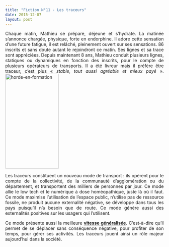 ```yaml
---
title: "Fiction N°11 - Les traceurs"
date: 2015-12-07
layout: post
---
```


<p style="text-align: justify;">Chaque matin, Mathieu se prépare, déjeune et s’hydrate. La matinée s’annonce chargée, physique, forte en endorphine. Il adore cette sensation d’une future fatigue, il est relâché, pleinement ouvert sur ses sensations. 86 inscrits et sans doute autant le rejoindront ce matin. Ses lignes et sa trace sont appréciées. Depuis maintenant 8 ans, Mathieu conduit plusieurs lignes, statiques ou dynamiques en fonction des inscrits, pour le compte de plusieurs opérateurs de transports. Il a été livreur mais il préfère être traceur, c’est plus «<em> stable, tout aussi agréable et mieux payé </em>».<a href="https://gabrielplassat.github.io/transportsdufutur/wp-content/uploads/sites/6/2015/12/horde-en-formation.jpg"><img class="alignright wp-image-4126 size-medium" src="https://gabrielplassat.github.io/transportsdufutur/wp-content/uploads/sites/6/2015/12/horde-en-formation-170x300.jpg" alt="horde-en-formation" width="170" height="300" /></a></p>

<p style="text-align: justify;">Les traceurs constituent un nouveau mode de transport : ils opèrent pour le compte de la collectivité, de la communauté d’agglomération ou du département, et transportent des milliers de personnes par jour. Ce mode allie le low tech et le numérique à dose homéopathique, juste là où il faut. Ce mode maximise l’utilisation de l’espace public, n’utilise pas de ressource fossile, ne produit aucune externalité négative, se développe dans tous les pays puisqu’il n’a besoin que de route. Ce mode génère aussi des externalités positives sur les usagers qui l’utilisent.</p>

<p style="text-align: justify;">Ce mode présente aussi la meilleure <a href="https://www.cairn.info/revue-d-economie-regionale-et-urbaine-2009-3-page-449.htm"><strong>vitesse généralisée</strong></a>. C’est-à-dire qu’il permet de se déplacer sans conséquence négative, pour profiter de son temps, pour gérer ses activités. Les traceurs jouent ainsi un rôle majeur aujourd’hui dans la société.</p>

<p style="text-align: justify;"><!--more-https://gabrielplassat.github.io/transportsdufuturhttps://gabrielplassat.github.io/transportsdufutur

<p style="text-align: justify;"><strong>MégaFonds</strong></p>

<p style="text-align: justify;">Mise en œuvre en 2016, l’indemnité kilométrique (<a href="http://www.developpement-durable.gouv.fr/IMG/pdf/2015_Janvier_-_Evaluation_ADEME_Indemnite_kilometrique_velo.pdf" target="_blank" rel="noopener"><strong>IK</strong></a>) n’avait pas permis de faire changer les pratiques. En tout cas, pas directement. Par contre, en collectant tout ou partie de l’IK des cyclistes volontaires, l’association MégaFonds avait réussi à fédérer des millions de cycliste et des millions d'euros. Grâce à son budget, cette communauté de cycliste était devenue puissante, capable de faire levier de son fonds citoyen pour amener des budgets publics et privés à financer des infrastructures. Des kilomètres de voies dédiées ont été déployés, souvent pris à l’automobile. MégaFonds avait ainsi réussi à instaurer un certain rapport de force bienveillant. Une fois mise en œuvre, l’infrastructure est utilisable par tous les cyclistes, membre ou pas de la communauté. Pour garder une longueur d’avance sur l’usage des infrastructures, MégaFonds avait mis en œuvre les premiers traceurs vers les années 2019-2020. L’idée était simple, en vélo, il faut se grouper pour être plus efficace. A partir de 7-8 km par trajet, rejoindre un traceur est rentable et donne priorité sur toutes les infrastructures, notamment le stationnement dans les lieux publics, qui était devenu un problème.</p>
https://gabrielplassat.github.io/transportsdufuturhttps://gabrielplassat.github.io/transportsdufuturhttps://gabrielplassat.github.io/transportsdufuturhttps://gabrielplassat.github.io/transportsdufutur
<p style="text-align: justify;"><a href="http://transportsdufutur.ademe.fr/wp-content/uploads/sites/6/2015/12/copenhagen_bike_parking.jpg"><img class="size-full wp-image-4125 aligncenter" src="http://transportsdufutur.ademe.fr/wp-content/uploads/sites/6/2015/12/copenhagen_bike_parking.jpg" alt="copenhagen_bike_parking" width="448" height="336" /></a></p>
https://gabrielplassat.github.io/transportsdufutur
<p style="text-align: justify;"><strong>Des traceurs remboursés par la Sécu</strong></p>

<p style="text-align: justify;">L’inscription, la validation, le paiement du trajet avec votre traceur se font sans contact. En étant membre de MégaFonds, le cycliste découvre un accès privilégié aux traceurs, des conseils personnalisés pour sa pratique du vélo, un temps de parcours garanti, des réductions sur sa mutuelle santé et son employeur peut intégrer facilement tous les éléments dans ses bilans environnementaux. Les traceurs bénéficient de flux financiers multiples : MégaFonds alimenté par l’IK, les mutuelles santé, les assurances automobiles des cyclistes laissant leur voiture, et plus récemment l’assurance maladie ainsi que de nombreuses entreprises via leurs obligations RSE et PDE.</p>

<p style="text-align: justify;">Les traceurs avaient développé des solutions dites de tractage aérodynamique. Utilisant de « simple » vélo à assistance électrique associé à des remorques aérodynamiques, le traceur amène dans son sillage jusqu’à 10 cyclistes. Ces derniers bénéficient d’une réduction d’effort allant jusqu’à 20 à 30% leur permettant de gagner du temps et également d’être prioritaire à toutes les intersections. Le traceur est en effet équipé d’un dispositif faisant passer les feux au vert pour les cyclistes à son approche. Pas d’interruption, une vitesse moyenne de 25 km/h, un stationnement facilité dans toutes les gares et parkings. Chaque traceur est localisé, son trajet est connu ainsi que les places libres. En vous connectant à votre traceur, vous créditez votre compte et bénéficiez des avantages fiscaux et financiers. Certaines grandes entreprises possèdent leurs propres traceurs pour amener leurs salariés.</p>

<p style="text-align: justify;"><strong>Des clandestins et la blockchain</strong></p>

<p style="text-align: justify;">Depuis quelques années, des traceurs clandestins opèrent également sur certaines voies moins fréquentées ainsi qu’une multitude de forme de transport de marchandises s’est également développée. Les infrastructures ont permis l’émergence d'un nouvel écosystème avec ses règles. S’inspirant de <a href="http://transportsdufutur.ademe.fr/2011/08/les-dabbawallahs-de-bombay-inspirent-une-solution-logistique-a-paris-less_is_more.html" target="_blank" rel="noopener"><strong>la livraison des repas en Inde</strong></a> et intégrant la <a href="http://transportsdufutur.ademe.fr/?s=blockchain" target="_blank" rel="noopener"><strong>blockchain</strong></a>, une équipe de dix traceurs avait mis au point un système totalement distribué de transport de colis, en dehors des heures de pointe, permettant de maximiser la ressource rare : le temps. Chaque traceur se voit attribuer un secteur avec des traces calculées à chaque commande/livraison avec des points d’arrêts spécifiques pour se répartir les colis. Cette redistribution par paquet s’opère sans aucun échange d’information, de document ou d’argent. Tout est fluide. <a href="http://transportsdufutur.ademe.fr/2012/01/et-si-la-logistique-copiait-la-structure-dinternet-vers-linternet-physique-physicinternet.html" target="_blank" rel="noopener"><strong>L’internet physique</strong></a> s’est déployé là. Sous nos yeux. En vélo (lire la MétaNote 12 - <a href="http://transportsdufutur.ademe.fr/2011/05/metanote-tdf-12-lavenir-du-velo.html" target="_blank" rel="noopener"><strong>L'avenir du vélo</strong></a>).</p>

<p style="text-align: justify;">Dire que certains critiquaient l’IK.</p>

<p style="text-align: justify;"><strong>Nota</strong> : Lire <a href="http://transportsdufutur.ademe.fr/les-fictions-comme-accelerateur-creatif" target="_blank" rel="noopener"><strong>les autres fictions</strong></a> des Transports du Futur.</p>
